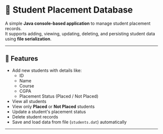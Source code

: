 # 📘 Student Placement Database

A simple **Java console-based application** to manage student placement records.  
It supports adding, viewing, updating, deleting, and persisting student data using **file serialization**.

---

## 🚀 Features
- Add new students with details like:
  - ID
  - Name
  - Course
  - CGPA
  - Placement Status (Placed / Not Placed)
- View all students
- View only **Placed** or **Not Placed** students
- Update a student's placement status
- Delete student records
- Save and load data from file (`students.dat`) automatically

---



